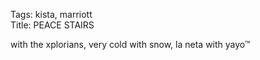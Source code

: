 Tags: kista, marriott  
Title: PEACE STAIRS  
  
with the xplorians, very cold with snow, la neta with yayo™  
